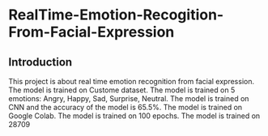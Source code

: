 # RealTime-Emotion-Recogition-From-Facial-Expression

## Introduction
This project is about real time emotion recognition from facial expression. The model is trained on Custome dataset. The model is trained on 5 emotions: Angry, Happy, Sad, Surprise, Neutral. The model is trained on CNN and the accuracy of the model is 65.5%. The model is trained on Google Colab. The model is trained on 100 epochs. The model is trained on 28709
 
